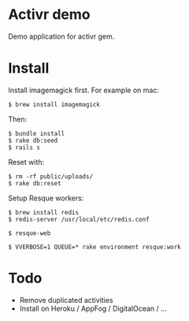 Activr demo
===========

Demo application for activr gem.

Install
=======

Install imagemagick first. For example on mac:

```
$ brew install imagemagick
```

Then:
```
$ bundle install
$ rake db:seed
$ rails s
```

Reset with:

```
$ rm -rf public/uploads/
$ rake db:reset
```

Setup Resque workers:
```
$ brew install redis
$ redis-server /usr/local/etc/redis.conf

$ resque-web

$ VVERBOSE=1 QUEUE=* rake environment resque:work
```

Todo
====

- Remove duplicated activities
- Install on Heroku / AppFog / DigitalOcean / ...
